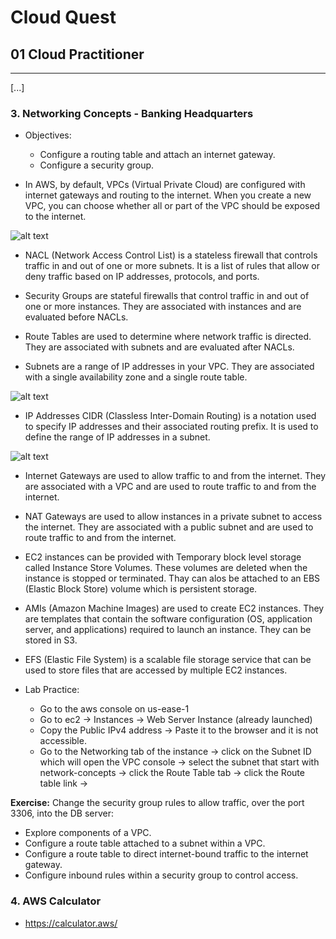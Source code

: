 # Cloud Quest
## 01 Cloud Practitioner

------

[...]

### 3. Networking Concepts - Banking Headquarters

- Objectives:
  - Configure a routing table and attach an internet gateway.
  - Configure a security group.

- In AWS, by default, VPCs (Virtual Private Cloud) are configured with internet gateways and routing to the internet. When you create a new VPC, you can choose whether all or part of the VPC should be exposed to the internet.

![alt text](images/image_vpc.png)

- NACL (Network Access Control List) is a stateless firewall that controls traffic in and out of one or more subnets. It is a list of rules that allow or deny traffic based on IP addresses, protocols, and ports.

- Security Groups are stateful firewalls that control traffic in and out of one or more instances. They are associated with instances and are evaluated before NACLs.

- Route Tables are used to determine where network traffic is directed. They are associated with subnets and are evaluated after NACLs.

- Subnets are a range of IP addresses in your VPC. They are associated with a single availability zone and a single route table.

![alt text](images/image_subnets.png)

- IP Addresses CIDR (Classless Inter-Domain Routing) is a notation used to specify IP addresses and their associated routing prefix. It is used to define the range of IP addresses in a subnet.

![alt text](images/image_cidr.png)

- Internet Gateways are used to allow traffic to and from the internet. They are associated with a VPC and are used to route traffic to and from the internet.

- NAT Gateways are used to allow instances in a private subnet to access the internet. They are associated with a public subnet and are used to route traffic to and from the internet.

- EC2 instances can be provided with Temporary block level storage called Instance Store Volumes. These volumes are deleted when the instance is stopped or terminated. Thay can alos be attached to an EBS (Elastic Block Store) volume which is persistent storage.

- AMIs (Amazon Machine Images) are used to create EC2 instances. They are templates that contain the software configuration (OS, application server, and applications) required to launch an instance. They can be stored in S3.

- EFS (Elastic File System) is a scalable file storage service that can be used to store files that are accessed by multiple EC2 instances.

- Lab Practice:
    - Go to the aws console on us-ease-1
    - Go to ec2 -> Instances -> Web Server Instance (already launched) 
    - Copy the Public IPv4 address -> Paste it to the browser and it is not accessible.
    - Go to the Networking tab of the instance -> click on the Subnet ID which will open the VPC console -> select the subnet that start with network-concepts -> click the Route Table tab -> click the Route table link -> 

**Exercise:** Change the security group rules to allow traffic, over the port 3306, into the DB server: 
- Explore components of a VPC.
- Configure a route table attached to a subnet within a VPC.
- Configure a route table to direct internet-bound traffic to the internet gateway.
- Configure inbound rules within a security group to control access.
  

### 4. AWS Calculator

- https://calculator.aws/






